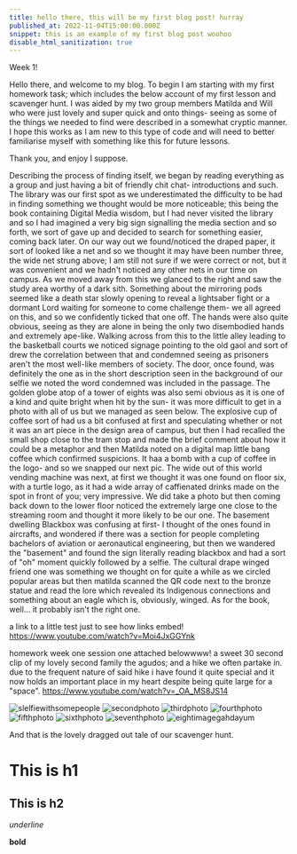 ```yaml
---
title: hello there, this will be my first blog post! hurray
published_at: 2022-11-04T15:00:00.000Z
snippet: this is an example of my first blog post woohoo
disable_html_sanitization: true
---
```


Week 1!

Hello there,  and welcome to my blog. To begin I am starting with my first homework task; which includes the below account of my first lesson and scavenger hunt. I was aided by my two group members Matilda and Will who were just lovely and super quick and onto things- seeing as some of the things we needed to find were described in a somewhat cryptic manner. 
I hope this works as I am new to this type of code and will need to better familiarise myself with something like this for future lessons.

Thank you, and enjoy I suppose.

Describing the process of finding itself, we began by reading everything as a group and just having a bit of friendly chit chat- introductions and such. The library was our first spot as we underestimated the difficulty to be had in finding something we thought would be more noticeable; this being the book containing Digital Media wisdom, but I had never visited the library  and so I had imagined a very big sign signalling the media section and so forth, we sort of gave up and decided to search for something easier, coming back later. 
On our way out we found/noticed the draped paper, it sort of looked like a net and so we thought it may have been number three, the wide net strung above; I am still not sure if we were correct or not, but it was convenient and we hadn't noticed any other nets in our time on campus. 
As we moved away from this we glanced to the right and saw the study area worthy of a dark sith. Something about the mirroring pods seemed like a death star slowly opening to reveal a lightsaber fight or a dormant Lord waiting for someone to come challenge them- we all agreed on this, and so we confidently ticked that one off. 
The hands were also quite obvious, seeing as they are alone in being the only two disembodied hands and extremely ape-like. Walking across from this to the little alley leading to the basketball courts we noticed signage pointing to the old gaol and sort of drew the correlation between that and condemned seeing as prisoners aren't the most well-like members of society. The door, once found, was definitely the one as in the short description seen in the background of our selfie we noted the word condemned was included in the passage. 
The golden globe atop of a tower of eights was also semi obvious as it is one of a kind and quite bright when hit by the sun- it was more difficult to get in a photo with all of us but we managed as seen below.
The explosive cup of coffee sort of had us a bit confused at first and speculating whether or not it was an art piece in the design area of campus, but then I had recalled the small shop close to the tram stop and made the brief comment about how it could be a metaphor and then Matilda noted on a digital map little bang coffee which confirmed suspicions. It haa a bomb with a cup of coffee in the logo- and so we snapped our next pic.
The wide out of this world vending machine was next, at first we thought it was one found on floor six, with a turtle logo, as it had a wide array of caffienated drinks made on the spot in front of you; very impressive. We did take a photo but then coming back down to the lower floor noticed the extremely large one close to the streaming room and thought it more likely to be our one.
The basement dwelling Blackbox was confusing at first- I thought of the ones found in aircrafts, and wondered if there was a section for people completing bachelors of aviation or aeronautical engineering, but then we wandered the "basement" and found the sign literally reading blackbox and had a sort of "oh" moment quickly followed by a selfie. 
The cultural drape winged friend one was something we thought on for quite a while as we circled popular areas but then matilda scanned the QR code next to the bronze statue and read the lore which revealed its Indigenous connections and something about an eagle which is, obviously, winged. As for the book, well... it probably isn't the right one. 

a link to a little test just to see how links embed!
https://www.youtube.com/watch?v=Moi4JxGGYnk

homework week one session one attached belowwww! a sweet 30 second clip of my lovely second family the agudos; and a hike we often partake in. due to the frequent nature of said hike i have found it quite special and it now holds an important place in my heart despite being quite large for a "space".
https://www.youtube.com/watch?v=_OA_MS8JS14

![slelfiewithsomepeople](/w1s1/IMG_2873.jpg)
![secondphoto](w1s1/IMG_2874.jpg)
![thirdphoto](w1s1/IMG_2875.jpg)
![fourthphoto](w1s1/IMG_2876.jpg)
![fifthphoto](w1s1/IMG_2879.jpg)
![sixthphoto](w1s1/IMG_2882.jpg)
![seventhphoto](w1s1/IMG_2884.jpg)
![eightimagegahdayum](w1s1/IMG_2885.jpg)

And that is the lovely dragged out tale of our scavenger hunt.

# This is h1

## This is h2

_underline_

**bold**
